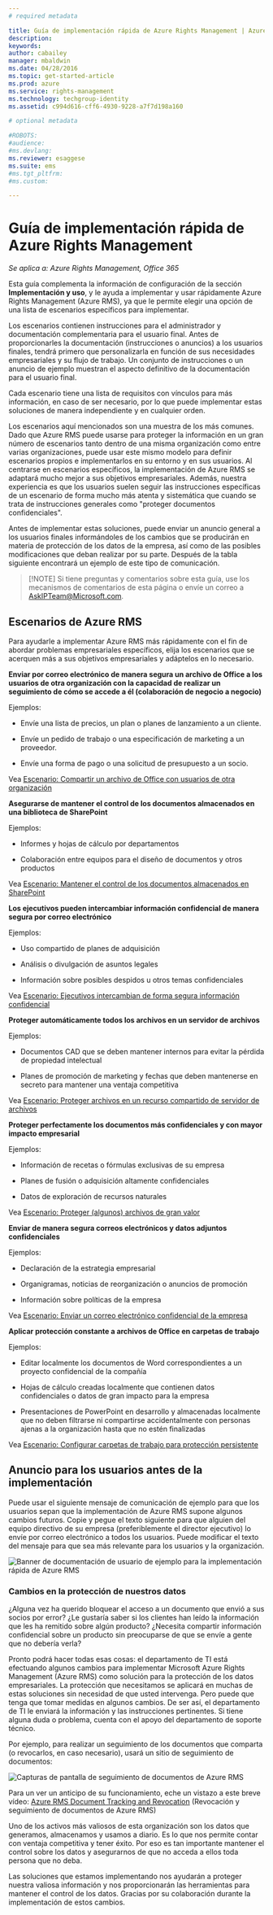 ```yaml
---
# required metadata

title: Guía de implementación rápida de Azure Rights Management | Azure RMS
description:
keywords:
author: cabailey
manager: mbaldwin
ms.date: 04/28/2016
ms.topic: get-started-article
ms.prod: azure
ms.service: rights-management
ms.technology: techgroup-identity
ms.assetid: c994d616-cff6-4930-9228-a7f7d198a160

# optional metadata

#ROBOTS:
#audience:
#ms.devlang:
ms.reviewer: esaggese
ms.suite: ems
#ms.tgt_pltfrm:
#ms.custom:

---
```


# Guía de implementación rápida de Azure Rights Management

*Se aplica a: Azure Rights Management, Office 365*

Esta guía complementa la información de configuración de la sección **Implementación y uso**, y le ayuda a implementar y usar rápidamente Azure Rights Management (Azure RMS), ya que le permite elegir una opción de una lista de escenarios específicos para implementar.

Los escenarios contienen instrucciones para el administrador y documentación complementaria para el usuario final. Antes de proporcionarles la documentación (instrucciones o anuncios) a los usuarios finales, tendrá primero que personalizarla en función de sus necesidades empresariales y su flujo de trabajo. Un conjunto de instrucciones o un anuncio de ejemplo muestran el aspecto definitivo de la documentación para el usuario final.

Cada escenario tiene una lista de requisitos con vínculos para más información, en caso de ser necesario, por lo que puede implementar estas soluciones de manera independiente y en cualquier orden.

Los escenarios aquí mencionados son una muestra de los más comunes. Dado que Azure RMS puede usarse para proteger la información en un gran número de escenarios tanto dentro de una misma organización como entre varias organizaciones, puede usar este mismo modelo para definir escenarios propios e implementarlos en su entorno y en sus usuarios. Al centrarse en escenarios específicos, la implementación de Azure RMS se adaptará mucho mejor a sus objetivos empresariales. Además, nuestra experiencia es que los usuarios suelen seguir las instrucciones específicas de un escenario de forma mucho más atenta y sistemática que cuando se trata de instrucciones generales como "proteger documentos confidenciales".

Antes de implementar estas soluciones, puede enviar un anuncio general a los usuarios finales informándoles de los cambios que se producirán en materia de protección de los datos de la empresa, así como de las posibles modificaciones que deban realizar por su parte. Después de la tabla siguiente encontrará un ejemplo de este tipo de comunicación.

> [!NOTE] Si tiene preguntas y comentarios sobre esta guía, use los mecanismos de comentarios de esta página o envíe un correo a [AskIPTeam@Microsoft.com](mailto:%20askipteam@microsoft.com?subject=Rapid%20Deployment%20Guide%20feedback).

## Escenarios de Azure RMS
Para ayudarle a implementar Azure RMS más rápidamente con el fin de abordar problemas empresariales específicos, elija los escenarios que se acerquen más a sus objetivos empresariales y adáptelos en lo necesario.



**Enviar por correo electrónico de manera segura un archivo de Office a los usuarios de otra organización con la capacidad de realizar un seguimiento de cómo se accede a él (colaboración de negocio a negocio)**

Ejemplos:

- Envíe una lista de precios, un plan o planes de lanzamiento a un cliente.

- Envíe un pedido de trabajo o una especificación de marketing a un proveedor.

- Envíe una forma de pago o una solicitud de presupuesto a un socio.

Vea [Escenario: Compartir un archivo de Office con usuarios de otra organización](scenario-share-office-file-externally.md)

**Asegurarse de mantener el control de los documentos almacenados en una biblioteca de SharePoint**

Ejemplos:

- Informes y hojas de cálculo por departamentos

- Colaboración entre equipos para el diseño de documentos y otros productos

Vea [Escenario: Mantener el control de los documentos almacenados en SharePoint](scenario-sharepoint.md)

**Los ejecutivos pueden intercambiar información confidencial de manera segura por correo electrónico**

Ejemplos:

- Uso compartido de planes de adquisición

- Análisis o divulgación de asuntos legales

- Información sobre posibles despidos u otros temas confidenciales

Vea [Escenario: Ejecutivos intercambian de forma segura información confidencial](scenario-executives-email.md)

**Proteger automáticamente todos los archivos en un servidor de archivos**

Ejemplos:

- Documentos CAD que se deben mantener internos para evitar la pérdida de propiedad intelectual

- Planes de promoción de marketing y fechas que deben mantenerse en secreto para mantener una ventaja competitiva

Vea [Escenario: Proteger archivos en un recurso compartido de servidor de archivos](scenario-fci.md)

**Proteger perfectamente los documentos más confidenciales y con mayor impacto empresarial**

Ejemplos:

- Información de recetas o fórmulas exclusivas de su empresa

- Planes de fusión o adquisición altamente confidenciales

- Datos de exploración de recursos naturales

Vea [Escenario: Proteger &#40;algunos&#41; archivos de gran valor](scenario-secure-most-valuable-files.md)

**Enviar de manera segura correos electrónicos y datos adjuntos confidenciales**

Ejemplos:

- Declaración de la estrategia empresarial

- Organigramas, noticias de reorganización o anuncios de promoción

- Información sobre políticas de la empresa

Vea [Escenario: Enviar un correo electrónico confidencial de la empresa](scenario-company-confidential-email.md)

**Aplicar protección constante a archivos de Office en carpetas de trabajo**

Ejemplos:

- Editar localmente los documentos de Word correspondientes a un proyecto confidencial de la compañía

- Hojas de cálculo creadas localmente que contienen datos confidenciales o datos de gran impacto para la empresa

- Presentaciones de PowerPoint en desarrollo y almacenadas localmente que no deben filtrarse ni compartirse accidentalmente con personas ajenas a la organización hasta que no estén finalizadas

Vea [Escenario: Configurar carpetas de trabajo para protección persistente](scenario-work-folders.md)




## Anuncio para los usuarios antes de la implementación
Puede usar el siguiente mensaje de comunicación de ejemplo para que los usuarios sepan que la implementación de Azure RMS supone algunos cambios futuros. Copie y pegue el texto siguiente para que alguien del equipo directivo de su empresa (preferiblemente el director ejecutivo) lo envíe por correo electrónico a todos los usuarios. Puede modificar el texto del mensaje para que sea más relevante para los usuarios y la organización.

![Banner de documentación de usuario de ejemplo para la implementación rápida de Azure RMS](../media/AzRMS_ExampleBanner.png)

### Cambios en la protección de nuestros datos
¿Alguna vez ha querido bloquear el acceso a un documento que envió a sus socios por error? ¿Le gustaría saber si los clientes han leído la información que les ha remitido sobre algún producto? ¿Necesita compartir información confidencial sobre un producto sin preocuparse de que se envíe a gente que no debería verla?

Pronto podrá hacer todas esas cosas: el departamento de TI está efectuando algunos cambios para implementar Microsoft Azure Rights Management (Azure RMS) como solución para la protección de los datos empresariales. La protección que necesitamos se aplicará en muchas de estas soluciones sin necesidad de que usted intervenga. Pero puede que tenga que tomar medidas en algunos cambios. De ser así, el departamento de TI le enviará la información y las instrucciones pertinentes. Si tiene alguna duda o problema, cuenta con el apoyo del departamento de soporte técnico.

Por ejemplo, para realizar un seguimiento de los documentos que comparta (o revocarlos, en caso necesario), usará un sitio de seguimiento de documentos:

![Capturas de pantalla de seguimiento de documentos de Azure RMS](../media/AzRMS_Tutorial_5_Screenshots.png)

Para un ver un anticipo de su funcionamiento, eche un vistazo a este breve vídeo: [Azure RMS Document Tracking and Revocation](https://channel9.msdn.com/Series/Information-Protection/Azure-RMS-Document-Tracking-and-Revocation) (Revocación y seguimiento de documentos de Azure RMS)

Uno de los activos más valiosos de esta organización son los datos que generamos, almacenamos y usamos a diario. Es lo que nos permite contar con ventaja competitiva y tener éxito. Por eso es tan importante mantener el control sobre los datos y asegurarnos de que no acceda a ellos toda persona que no deba.

Las soluciones que estamos implementando nos ayudarán a proteger nuestra valiosa información y nos proporcionarán las herramientas para mantener el control de los datos. Gracias por su colaboración durante la implementación de estos cambios.



<!--HONumber=May16_HO2-->


